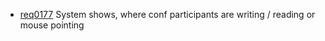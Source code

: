  * [req0177](https://github.com/DomainDrivenArchitecture/ddaRequirement/blob/master/en/requirements/req0177.md) System shows, where conf participants are writing / reading or mouse pointing